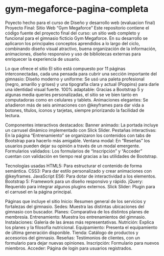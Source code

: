 # gym-megaforce-pagina-completa
Poyecto hecho para el curso de Diseño y desarrollo web (evaluacion final)
Proyecto Final: Sitio Web “Gym Megaforce”
Este repositorio contiene el código fuente del proyecto final del curso: un sitio web completo y funcional para el gimnasio ficticio Gym Megaforce. En su desarrollo se aplicaron los principales conceptos aprendidos a lo largo del ciclo, combinando diseño visual atractivo, buena organización de la información, animaciones, diseño responsivo y uso de bibliotecas externas para enriquecer la experiencia de usuario.

Lo que ofrece el sitio
El sitio está compuesto por 11 páginas interconectadas, cada una pensada para cubrir una sección importante del gimnasio:
Diseño moderno y uniforme: Se usó una paleta profesional (negro, amarillo y grises) y una tipografía clara y actual (Poppins) para darle una identidad visual fuerte.
100% adaptable: Gracias a Bootstrap 5 y algunas media queries personalizadas, el sitio se ve bien tanto en computadoras como en celulares y tablets.
Animaciones elegantes: Se añadieron más de seis animaciones con @keyframes para dar vida a botones, títulos, íconos y tarjetas, siempre priorizando la facilidad de lectura.

Componentes interactivos destacados:
Banner animado: La portada incluye un carrusel dinámico implementado con Slick Slider.
Pestañas interactivas: En la página “Entrenamiento” se organizaron los contenidos con tabs de Bootstrap para hacerlo más amigable.
Ventana modal: En “Reseñas” los usuarios pueden dejar su opinión a través de un modal emergente.
Formularios validados: Los formularios de “Inscripción” y “Acceder” cuentan con validación en tiempo real gracias a las utilidades de Bootstrap.

Tecnologías usadas
HTML5: Para estructurar el contenido de forma semántica.
CSS3: Para dar estilo personalizado y crear animaciones con @keyframes.
JavaScript ES6: Para dotar de interactividad a los elementos.
Bootstrap 5: Framework para un diseño responsivo y rápido.
jQuery: Requerido para integrar algunos plugins externos.
Slick Slider: Plugin para el carrusel en la página principal.

Páginas que incluye el sitio
Inicio: Resumen general de los servicios y fortalezas del gimnasio.
Sedes: Muestra las distintas ubicaciones del gimnasio con buscador.
Planes: Comparativa de los distintos planes de membresía.
Entrenamiento: Muestra los entrenamientos del gimnasio.
Instalaciones: Galería de las áreas más representativas.
Nutrición: Explica los planes y la filosofía nutricional.
Equipamiento: Presenta el equipamiento de última generación disponible.
Tienda: Catálogo de productos y accesorios del gimnasio.
Reseñas: Testimonios de clientes, con un formulario para dejar nuevas opiniones.
Inscripción: Formulario para nuevos miembros.
Acceder: Página de login para usuarios registrados.
